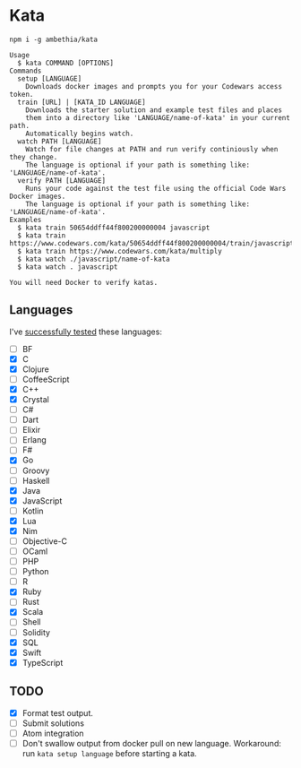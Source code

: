 # Kata

```
npm i -g ambethia/kata
```

```
Usage
  $ kata COMMAND [OPTIONS]
Commands
  setup [LANGUAGE]
    Downloads docker images and prompts you for your Codewars access token.
  train [URL] | [KATA_ID LANGUAGE]
    Downloads the starter solution and example test files and places
    them into a directory like 'LANGUAGE/name-of-kata' in your current path.
    Automatically begins watch.
  watch PATH [LANGUAGE]
    Watch for file changes at PATH and run verify continiously when they change.
    The language is optional if your path is something like: 'LANGUAGE/name-of-kata'.
  verify PATH [LANGUAGE]
    Runs your code against the test file using the official Code Wars Docker images.
    The language is optional if your path is something like: 'LANGUAGE/name-of-kata'.
Examples
  $ kata train 50654ddff44f800200000004 javascript
  $ kata train https://www.codewars.com/kata/50654ddff44f800200000004/train/javascript
  $ kata train https://www.codewars.com/kata/multiply
  $ kata watch ./javascript/name-of-kata
  $ kata watch . javascript

You will need Docker to verify katas.
```

## Languages

I've [successfully tested](https://github.com/ambethia/katas) these languages:

* [ ] BF
* [x] C
* [x] Clojure
* [ ] CoffeeScript
* [x] C++
* [x] Crystal
* [ ] C#
* [ ] Dart
* [ ] Elixir
* [ ] Erlang
* [ ] F#
* [x] Go
* [ ] Groovy
* [ ] Haskell
* [x] Java
* [x] JavaScript
* [ ] Kotlin
* [x] Lua
* [x] Nim
* [ ] Objective-C
* [ ] OCaml
* [ ] PHP
* [ ] Python
* [ ] R
* [x] Ruby
* [ ] Rust
* [x] Scala
* [ ] Shell
* [ ] Solidity
* [x] SQL
* [x] Swift
* [x] TypeScript

## TODO

* [x] Format test output.
* [ ] Submit solutions
* [ ] Atom integration
* [ ] Don't swallow output from docker pull on new language. Workaround: run
      `kata setup language` before starting a kata.
